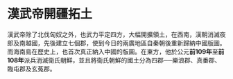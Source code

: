 # 漢武帝開疆拓土

漢武帝除了北伐匈奴之外，也武力平定四方，大幅開擴領土，在西南，漢朝消滅夜郎及南越國，先後建立七個郡，使到今日的兩廣地區自秦朝後重新歸納中國版圖。而海南島在歷史上，也首次真正納入中國的版圖。在東方，他於公元**前109年**至**前108年**派兵消滅衛氏朝鮮，並且將衛氏朝鮮的國土分為四郡──樂浪郡、真番郡、臨屯郡及玄菟郡。
